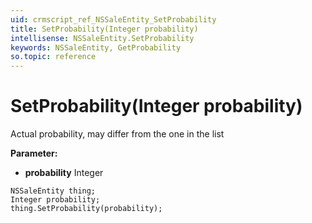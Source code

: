 ```yaml
---
uid: crmscript_ref_NSSaleEntity_SetProbability
title: SetProbability(Integer probability)
intellisense: NSSaleEntity.SetProbability
keywords: NSSaleEntity, GetProbability
so.topic: reference
---
```


# SetProbability(Integer probability)

Actual probability, may differ from the one in the list

**Parameter:** 
 - **probability** Integer

```crmscript
NSSaleEntity thing;
Integer probability;
thing.SetProbability(probability);
```

